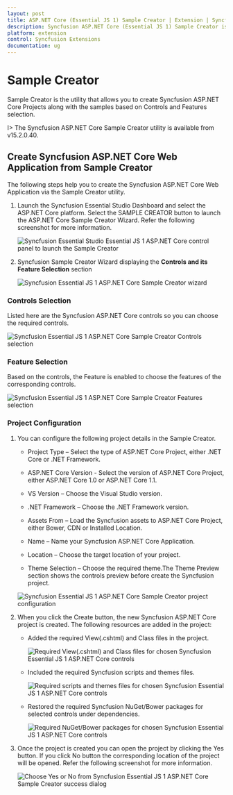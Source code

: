 ```yaml
---
layout: post
title: ASP.NET Core (Essential JS 1) Sample Creator | Extension | Syncfusion
description: Syncfusion ASP.NET Core (Essential JS 1) Sample Creator is the utility that allows you to create Syncfusion ASP.NET Core (Essential JS 1) Projects along with the samples based on Controls and Features selection
platform: extension
control: Syncfusion Extensions
documentation: ug
---
```


# Sample Creator

Sample Creator is the utility that allows you to create Syncfusion ASP.NET Core Projects along with the samples based on Controls and Features selection.

I> The Syncfusion ASP.NET Core Sample Creator utility is available from v15.2.0.40.

## Create Syncfusion ASP.NET Core Web Application from Sample Creator

The following steps help you to create the Syncfusion ASP.NET Core Web Application via the Sample Creator utility.

1. Launch the Syncfusion Essential Studio Dashboard and select the ASP.NET Core platform. Select the SAMPLE CREATOR button to launch the ASP.NET Core Sample Creator Wizard. Refer the following screenshot for more information.

   ![Syncfusion Essential Studio Essential JS 1 ASP.NET Core control panel to launch the Sample Creator](Sample-Creator_images/SampleCreator-img1.jpeg)

2. Syncfusion Sample Creator Wizard displaying the **Controls and its Feature Selection** section

   ![Syncfusion Essential JS 1 ASP.NET Core Sample Creator wizard](Sample-Creator_images/SampleCreator-img2.jpeg)


### Controls Selection

Listed here are the Syncfusion ASP.NET Core controls so you can choose the required controls.

   ![Syncfusion Essential JS 1 ASP.NET Core Sample Creator Controls selection](Sample-Creator_images/SampleCreator-img3.jpeg)

### Feature Selection

Based on the controls, the Feature is enabled to choose the features of the corresponding controls.

   ![Syncfusion Essential JS 1 ASP.NET Core Sample Creator Features selection](Sample-Creator_images/SampleCreator-img4.jpeg)


### Project Configuration

1. You can configure the following project details in the Sample Creator.

   * Project Type – Select the type of ASP.NET Core Project, either .NET Core or .NET Framework.
   
   * ASP.NET Core Version - Select the version of ASP.NET Core Project, either ASP.NET Core 1.0 or ASP.NET Core 1.1.

   * VS Version – Choose the Visual Studio version.

   * .NET Framework – Choose the .NET Framework version.
   
   * Assets From – Load the Syncfusion assets to ASP.NET Core Project, either Bower, CDN or Installed Location.

   * Name – Name your Syncfusion ASP.NET Core Application.

   * Location – Choose the target location of your project.

   * Theme Selection – Choose the required theme.The Theme Preview section shows the controls preview before create the Syncfusion project.

   ![Syncfusion Essential JS 1 ASP.NET Core Sample Creator project configuration](Sample-Creator_images/SampleCreator-img6.jpeg)


2. When you click the Create button, the new Syncfusion ASP.NET Core project is created. The following resources are added in the project:

   * Added the required View(.cshtml) and Class files in the project.

     ![Required View(.cshtml) and Class files for chosen Syncfusion Essential JS 1 ASP.NET Core controls](Sample-Creator_images/SampleCreator-img7.jpeg)

   * Included the required Syncfusion scripts and themes files.

     ![Required scripts and themes files for chosen Syncfusion Essential JS 1 ASP.NET Core controls](Sample-Creator_images/SampleCreator-img8.jpeg)

   * Restored the required Syncfusion NuGet/Bower packages for selected controls under dependencies.

     ![Required NuGet/Bower packages for chosen Syncfusion Essential JS 1 ASP.NET Core controls](Sample-Creator_images/SampleCreator-img9.jpeg)

3. Once the project is created you can open the project by clicking the Yes button. If you click No button the corresponding location of the project will be opened. Refer the following screenshot for more information.

   ![Choose Yes or No from Syncfusion Essential JS 1 ASP.NET Core Sample Creator success dialog](Sample-Creator_images/SampleCreator-img11.jpeg)

